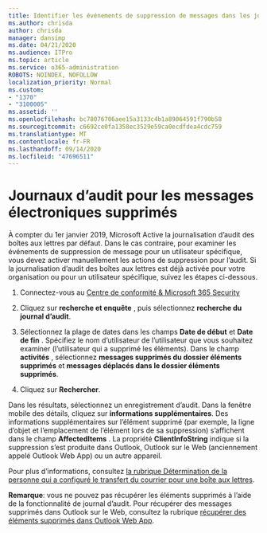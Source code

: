 ```yaml
---
title: Identifier les événements de suppression de messages dans les journaux d’audit
ms.author: chrisda
author: chrisda
manager: dansimp
ms.date: 04/21/2020
ms.audience: ITPro
ms.topic: article
ms.service: o365-administration
ROBOTS: NOINDEX, NOFOLLOW
localization_priority: Normal
ms.custom:
- "1370"
- "3100005"
ms.assetid: ''
ms.openlocfilehash: bc78076706aee15a3133c4b1a89064591f790b58
ms.sourcegitcommit: c6692ce0fa1358ec3529e59ca0ecdfdea4cdc759
ms.translationtype: MT
ms.contentlocale: fr-FR
ms.lasthandoff: 09/14/2020
ms.locfileid: "47696511"
---
```

# <a name="audit-logs-for-deleted-email-messages"></a>Journaux d’audit pour les messages électroniques supprimés

À compter du 1er janvier 2019, Microsoft Active la journalisation d’audit des boîtes aux lettres par défaut. Dans le cas contraire, pour examiner les événements de suppression de message pour un utilisateur spécifique, vous devez activer manuellement les actions de suppression pour l’audit. Si la journalisation d’audit des boîtes aux lettres est déjà activée pour votre organisation ou pour un utilisateur spécifique, suivez les étapes ci-dessous.

1. Connectez-vous au [Centre de conformité & Microsoft 365 Security](https://protection.office.com/)

2. Cliquez sur **recherche et enquête** , puis sélectionnez **recherche du journal d’audit**.

3. Sélectionnez la plage de dates dans les champs **Date de début** et **Date de fin** . Spécifiez le nom d’utilisateur de l’utilisateur que vous souhaitez examiner (l’utilisateur qui a supprimé les éléments). Dans le champ **activités** , sélectionnez **messages supprimés du dossier éléments supprimés** et **messages déplacés dans le dossier éléments supprimés**.

4. Cliquez sur **Rechercher**.

Dans les résultats, sélectionnez un enregistrement d’audit. Dans la fenêtre mobile des détails, cliquez sur **informations supplémentaires**. Des informations supplémentaires sur l’élément supprimé (par exemple, la ligne d’objet et l’emplacement de l’élément lors de sa suppression) s’affichent dans le champ **AffectedItems** . La propriété **ClientInfoString** indique si la suppression s’est produite dans Outlook, Outlook sur le Web (anciennement appelé Outlook Web App) ou un autre appareil.

Pour plus d’informations, consultez [la rubrique Détermination de la personne qui a configuré le transfert du courrier pour une boîte aux lettres](https://docs.microsoft.com/microsoft-365/compliance/auditing-troubleshooting-scenarios#determine-if-a-user-deleted-email-items).

**Remarque**: vous ne pouvez pas récupérer les éléments supprimés à l’aide de la fonctionnalité de journal d’audit. Pour récupérer des messages supprimés dans Outlook sur le Web, consultez la rubrique [récupérer des éléments supprimés dans Outlook Web App](https://support.office.com/article/C3D8FC15-EEEF-4F1C-81DF-E27964B7EDD4).
